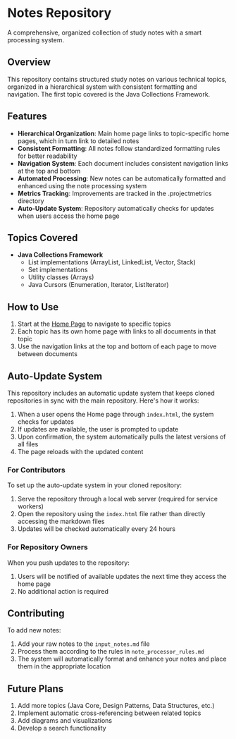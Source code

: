 # Notes Repository

A comprehensive, organized collection of study notes with a smart processing system.

## Overview

This repository contains structured study notes on various technical topics, organized in a hierarchical system with consistent formatting and navigation. The first topic covered is the Java Collections Framework.

## Features

- **Hierarchical Organization**: Main home page links to topic-specific home pages, which in turn link to detailed notes
- **Consistent Formatting**: All notes follow standardized formatting rules for better readability
- **Navigation System**: Each document includes consistent navigation links at the top and bottom
- **Automated Processing**: New notes can be automatically formatted and enhanced using the note processing system
- **Metrics Tracking**: Improvements are tracked in the .projectmetrics directory
- **Auto-Update System**: Repository automatically checks for updates when users access the home page

## Topics Covered

- **Java Collections Framework**
  - List implementations (ArrayList, LinkedList, Vector, Stack)
  - Set implementations
  - Utility classes (Arrays)
  - Java Cursors (Enumeration, Iterator, ListIterator)

## How to Use

1. Start at the [Home Page](Home.md) to navigate to specific topics
2. Each topic has its own home page with links to all documents in that topic
3. Use the navigation links at the top and bottom of each page to move between documents

## Auto-Update System

This repository includes an automatic update system that keeps cloned repositories in sync with the main repository. Here's how it works:

1. When a user opens the Home page through `index.html`, the system checks for updates
2. If updates are available, the user is prompted to update
3. Upon confirmation, the system automatically pulls the latest versions of all files
4. The page reloads with the updated content

### For Contributors

To set up the auto-update system in your cloned repository:

1. Serve the repository through a local web server (required for service workers)
2. Open the repository using the `index.html` file rather than directly accessing the markdown files
3. Updates will be checked automatically every 24 hours

### For Repository Owners

When you push updates to the repository:

1. Users will be notified of available updates the next time they access the home page
2. No additional action is required

## Contributing

To add new notes:

1. Add your raw notes to the `input_notes.md` file
2. Process them according to the rules in `note_processor_rules.md`
3. The system will automatically format and enhance your notes and place them in the appropriate location

## Future Plans

1. Add more topics (Java Core, Design Patterns, Data Structures, etc.)
2. Implement automatic cross-referencing between related topics
3. Add diagrams and visualizations
4. Develop a search functionality
